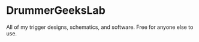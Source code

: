 # DrummerGeeksLab
All of my trigger designs, schematics, and software. Free for anyone else to use. 
